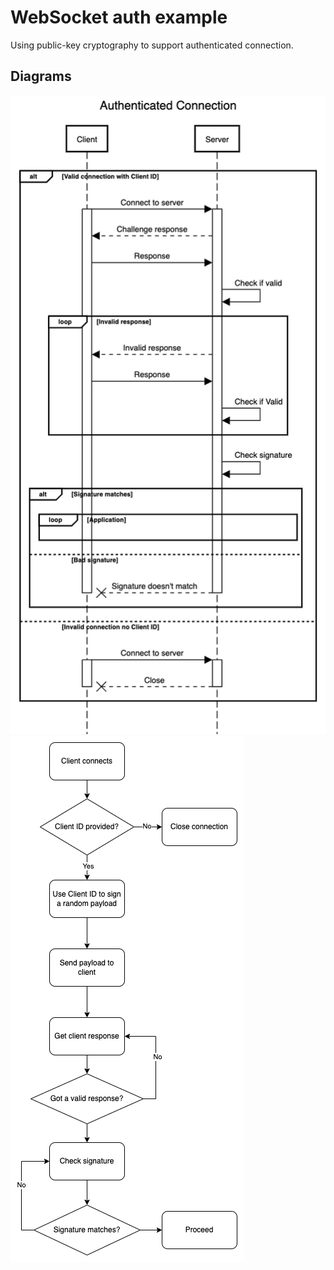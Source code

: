 # WebSocket auth example

Using public-key cryptography to support authenticated connection.

## Diagrams

![Sequence diagram](/sequence-diagram.png)
![Flowchart](/flowchart.png)
